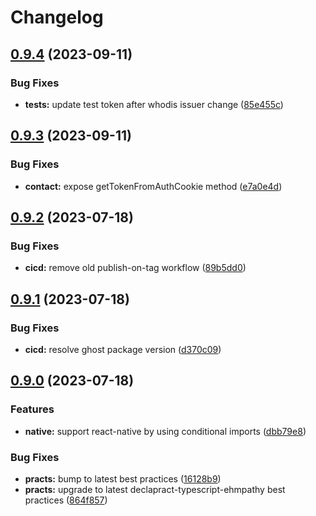 # Changelog

## [0.9.4](https://github.com/whodisio/simple-jwt-auth/compare/v0.9.3...v0.9.4) (2023-09-11)


### Bug Fixes

* **tests:** update test token after whodis issuer change ([85e455c](https://github.com/whodisio/simple-jwt-auth/commit/85e455c602f382a06b113685432d2370aeaa37b0))

## [0.9.3](https://github.com/whodisio/simple-jwt-auth/compare/v0.9.2...v0.9.3) (2023-09-11)


### Bug Fixes

* **contact:** expose getTokenFromAuthCookie method ([e7a0e4d](https://github.com/whodisio/simple-jwt-auth/commit/e7a0e4d6bf2c0ced131dc4fb2979833c8b9799d5))

## [0.9.2](https://github.com/whodisio/simple-jwt-auth/compare/v0.9.1...v0.9.2) (2023-07-18)


### Bug Fixes

* **cicd:** remove old publish-on-tag workflow ([89b5dd0](https://github.com/whodisio/simple-jwt-auth/commit/89b5dd03f071c0adde4aaaac25582a5dae4a6d67))

## [0.9.1](https://github.com/whodisio/simple-jwt-auth/compare/v0.9.0...v0.9.1) (2023-07-18)


### Bug Fixes

* **cicd:** resolve ghost package version ([d370c09](https://github.com/whodisio/simple-jwt-auth/commit/d370c09ef312960bb98546f027459f6b7dc6cf0a))

## [0.9.0](https://github.com/whodisio/simple-jwt-auth/compare/v0.8.0...v0.9.0) (2023-07-18)


### Features

* **native:** support react-native by using conditional imports ([dbb79e8](https://github.com/whodisio/simple-jwt-auth/commit/dbb79e890a3598c8d55e94c9380ff8c274bcd2ef))


### Bug Fixes

* **practs:** bump to latest best practices ([16128b9](https://github.com/whodisio/simple-jwt-auth/commit/16128b9fedc955f8ef2e9fce9c65e2f99a9c91aa))
* **practs:** upgrade to latest declapract-typescript-ehmpathy best practices ([864f857](https://github.com/whodisio/simple-jwt-auth/commit/864f857e970a4494165dec8127dca202d9b0f094))
